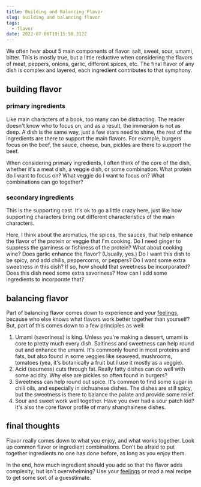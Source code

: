 ```yaml
---
title: Building and Balancing Flavor
slug: building and balancing flavor
tags:
  - flavor
date: 2022-07-06T19:15:58.312Z
---
```

We often hear about 5 main components of flavor: salt, sweet, sour, umami, bitter. This is mostly true, but a little reductive when considering the flavors of meat, peppers, onions, garlic, different spices, etc. The final flavor of any dish is complex and layered, each ingredient contributes to that symphony.

## building flavor

### primary ingredients

Like main characters of a book, too many can be distracting. The reader doesn't know who to focus on, and as a result, the immersion is not as deep. A dish is the same way, just a few stars need to shine, the rest of the ingredients are there to support the main flavors. For example, burgers focus on the beef, the sauce, cheese, bun, pickles are there to support the beef.

When considering primary ingredients, I often think of the core of the dish, whether it's a meat dish, a veggie dish, or some combination. What protein do I want to focus on? What veggie do I want to focus on? What combinations can go together?

### secondary ingredients

This is the supporting cast. It's ok to go a little crazy here, just like how supporting characters bring out different characteristics of the main characters.

Here, I think about the aromatics, the spices, the sauces, that help enhance the flavor of the protein or veggie that I'm cooking. Do I need ginger to suppress the gaminess or fishiness of the protein? What about cooking wine? Does garlic enhance the flavor? (Usually, yes.) Do I want this dish to be spicy, and add chilis, peppercorns, or peppers? Do I want some extra sweetness in this dish? If so, how should that sweetness be incorporated? Does this dish need some extra savoriness? How can I add some ingredients to incorporate that?

## balancing flavor

Part of balancing flavor comes down to experience and your [feelings](/principles/cooking-with-feelings), because who else knows what flavors work better together than yourself? But, part of this comes down to a few principles as well:

1. Umami (savoriness) is king. Unless you're making a dessert, umami is core to pretty much every dish. Saltiness and sweetness can help round out and enhance the umami. It's commonly found in most proteins and fats, but also found in some veggies like seaweed, mushrooms, tomatoes (yea, it's botanically a fruit but I use it mostly as a veggie).
1. Acid (sourness) cuts through fat. Really fatty dishes can do well with some acidity. Why else are pickles so often found in burgers?
1. Sweetness can help round out spice. It's common to find some sugar in chili oils, and especially in sichuanese dishes. The dishes are still spicy, but the sweetness is there to balance the palate and provide some relief.
1. Sour and sweet work well together. Have you ever had a sour patch kid? It's also the core flavor profile of many shanghainese dishes.

## final thoughts

Flavor really comes down to what you enjoy, and what works together. Look up common flavor or ingredient combinations. Don't be afraid to put together ingredients no one has done before, as long as you enjoy them.

In the end, how much ingredient should you add so that the flavor adds complexity, but isn't overwhelming? Use your [feelings](/principles/cooking-with-feelings) or read a real recipe to get some sort of a guesstimate.